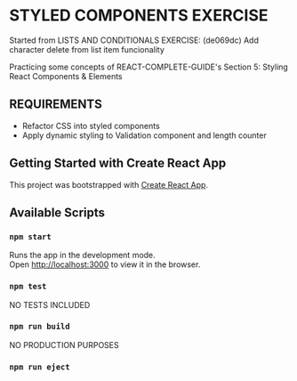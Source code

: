 # STYLED COMPONENTS EXERCISE

Started from LISTS AND CONDITIONALS EXERCISE: (de069dc) Add character delete from list item funcionality 

Practicing some concepts of REACT-COMPLETE-GUIDE's Section 5: Styling React Components & Elements

## REQUIREMENTS

- Refactor CSS into styled components
- Apply dynamic styling to Validation component and length counter

## Getting Started with Create React App

This project was bootstrapped with [Create React App](https://github.com/facebook/create-react-app).

## Available Scripts

### `npm start`

Runs the app in the development mode.\
Open [http://localhost:3000](http://localhost:3000) to view it in the browser.

### `npm test`

NO TESTS INCLUDED

### `npm run build`

NO PRODUCTION PURPOSES

### `npm run eject`
